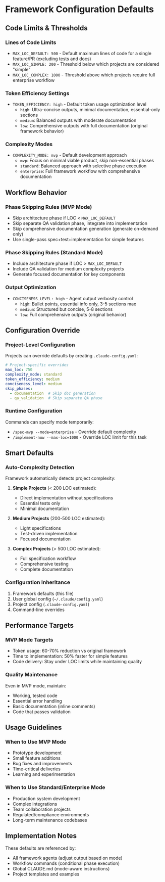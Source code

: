 # Framework Configuration Defaults

## Code Limits & Thresholds

### Lines of Code Limits
- `MAX_LOC_DEFAULT: 500` - Default maximum lines of code for a single feature/PR (excluding tests and docs)
- `MAX_LOC_SIMPLE: 200` - Threshold below which projects are considered "simple"
- `MAX_LOC_COMPLEX: 1000` - Threshold above which projects require full enterprise workflow

### Token Efficiency Settings
- `TOKEN_EFFICIENCY: high` - Default token usage optimization level
  - `high`: Ultra-concise outputs, minimal documentation, essential-only sections
  - `medium`: Balanced outputs with moderate documentation
  - `low`: Comprehensive outputs with full documentation (original framework behavior)

### Complexity Modes
- `COMPLEXITY_MODE: mvp` - Default development approach
  - `mvp`: Focus on minimal viable product, skip non-essential phases
  - `standard`: Balanced approach with selective phase execution
  - `enterprise`: Full framework workflow with comprehensive documentation

## Workflow Behavior

### Phase Skipping Rules (MVP Mode)
- Skip architecture phase if LOC < `MAX_LOC_DEFAULT`
- Skip separate QA validation phase, integrate into implementation
- Skip comprehensive documentation generation (generate on-demand only)
- Use single-pass spec+test+implementation for simple features

### Phase Skipping Rules (Standard Mode)
- Include architecture phase if LOC > `MAX_LOC_DEFAULT`
- Include QA validation for medium complexity projects
- Generate focused documentation for key components

### Output Optimization
- `CONCISENESS_LEVEL: high` - Agent output verbosity control
  - `high`: Bullet points, essential info only, 3-5 sections max
  - `medium`: Structured but concise, 5-8 sections
  - `low`: Full comprehensive outputs (original behavior)

## Configuration Override

### Project-Level Configuration
Projects can override defaults by creating `.claude-config.yaml`:

```yaml
# Project-specific overrides
max_loc: 750
complexity_mode: standard
token_efficiency: medium
conciseness_level: medium
skip_phases:
  - documentation  # Skip doc generation
  - qa_validation  # Skip separate QA phase
```

### Runtime Configuration
Commands can specify mode temporarily:
- `/spec-mvp --mode=enterprise` - Override default complexity
- `/implement-now --max-loc=1000` - Override LOC limit for this task

## Smart Defaults

### Auto-Complexity Detection
Framework automatically detects project complexity:

1. **Simple Projects** (< 200 LOC estimated):
   - Direct implementation without specifications
   - Essential tests only
   - Minimal documentation

2. **Medium Projects** (200-500 LOC estimated):
   - Light specifications
   - Test-driven implementation
   - Focused documentation

3. **Complex Projects** (> 500 LOC estimated):
   - Full specification workflow
   - Comprehensive testing
   - Complete documentation

### Configuration Inheritance
1. Framework defaults (this file)
2. User global config (`~/.claude/config.yaml`)
3. Project config (`.claude-config.yaml`)
4. Command-line overrides

## Performance Targets

### MVP Mode Targets
- Token usage: 60-70% reduction vs original framework
- Time to implementation: 50% faster for simple features
- Code delivery: Stay under LOC limits while maintaining quality

### Quality Maintenance
Even in MVP mode, maintain:
- Working, tested code
- Essential error handling
- Basic documentation (inline comments)
- Code that passes validation

## Usage Guidelines

### When to Use MVP Mode
- Prototype development
- Small feature additions
- Bug fixes and improvements
- Time-critical deliveries
- Learning and experimentation

### When to Use Standard/Enterprise Mode
- Production system development
- Complex integrations
- Team collaboration projects
- Regulated/compliance environments
- Long-term maintenance codebases

## Implementation Notes

These defaults are referenced by:
- All framework agents (adjust output based on mode)
- Workflow commands (conditional phase execution)
- Global CLAUDE.md (mode-aware instructions)
- Project templates and examples